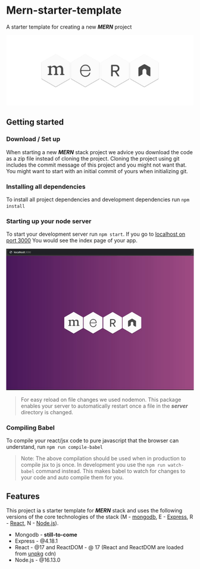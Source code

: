 # Mern-starter-template
A starter template for creating a new ***MERN*** project

![Image of the base technologies used in the ***MERN*** stack](/public/images/mern.png)

## Getting started

### Download / Set up
When starting a new ***MERN*** stack project we advice you download the code as a zip file instead of cloning the project. Cloning the project using git includes the commit message of this project and you might not want that. You might want to start with an initial commit of yours when initializing git.

### Installing all dependencies
To install all project dependencies and development dependencies run `npm install`

### Starting up your node server
To start your development server run `npm start`. If you go to [localhost on port 3000](http://localhost:3000) You would see the index page of your app.

![Image of the default app that runs when you start your server](/public/images/default-app.JPG)

> For easy reload on file changes we used nodemon. This package enables your server to automatically restart once a file in the ***server*** directory is changed.

### Compiling Babel
To compile your react/jsx code to pure javascript that the browser can understand, run `npm run compile-babel`

> Note: The above compilation should be used when in production to compile jsx to js once. In development you use the `npm run watch-babel` command instead. This makes babel to watch for changes to your code and auto compile them for you.

## Features
This project ia s starter template for ***MERN*** stack and uses the following versions of the core technologies of the stack (M - [mongodb](mongodb.com), E - [Express](expressjs.com), R - [React](react.com), N - [Node.js](nodejs.org)).

- Mongodb - __still-to-come__
- Express - @4.18.1
- React - @17 and ReactDOM - @ 17 (React and ReactDOM are loaded from [unpkg](unpkg.com) cdn)
- Node.js - @16.13.0
